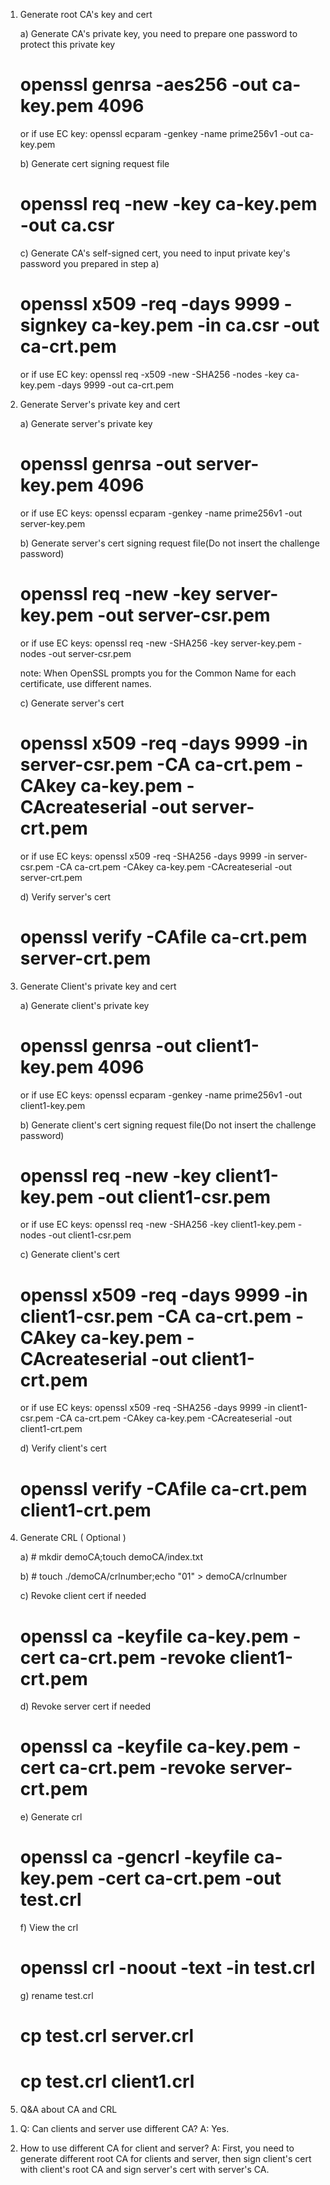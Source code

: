 ﻿1. Generate root CA's key and cert

   a) Generate CA's private key, you need to prepare one password to protect this private key
   # openssl genrsa -aes256 -out ca-key.pem 4096
   or if use EC key:
     openssl ecparam -genkey -name prime256v1 -out ca-key.pem

   b) Generate cert signing request file
   # openssl req -new -key ca-key.pem -out ca.csr

   c) Generate CA's self-signed cert, you need to input private key's password you prepared in step a)
   # openssl x509 -req -days 9999 -signkey ca-key.pem -in ca.csr -out ca-crt.pem
   or if use EC key:
     openssl req -x509 -new -SHA256 -nodes -key ca-key.pem -days 9999 -out ca-crt.pem

2. Generate Server's private key and cert

   a) Generate server's private key
   # openssl genrsa -out server-key.pem 4096
   or if use EC keys:
     openssl ecparam -genkey -name prime256v1 -out server-key.pem

   b) Generate server's cert signing request file(Do not insert the challenge password)
   # openssl req -new -key server-key.pem -out server-csr.pem
   or if use EC keys:
	 openssl req -new -SHA256 -key server-key.pem -nodes -out server-csr.pem

     note: When OpenSSL prompts you for the Common Name for each certificate, use different names.

   c) Generate server's cert
   # openssl x509 -req -days 9999 -in server-csr.pem -CA ca-crt.pem -CAkey ca-key.pem -CAcreateserial -out server-crt.pem
   or if use EC keys:
     openssl x509 -req -SHA256 -days 9999 -in server-csr.pem -CA ca-crt.pem -CAkey ca-key.pem -CAcreateserial -out server-crt.pem

   d) Verify server's cert
   # openssl verify -CAfile ca-crt.pem server-crt.pem

3. Generate Client's private key and cert

   a) Generate client's private key
   # openssl genrsa -out client1-key.pem 4096
   or if use EC keys:
     openssl ecparam -genkey -name prime256v1 -out client1-key.pem

   b) Generate client's cert signing request file(Do not insert the challenge password)
   # openssl req -new -key client1-key.pem -out client1-csr.pem
   or if use EC keys:
     openssl req -new -SHA256 -key client1-key.pem -nodes -out client1-csr.pem

   c) Generate client's cert
   # openssl x509 -req -days 9999 -in client1-csr.pem -CA ca-crt.pem -CAkey ca-key.pem -CAcreateserial -out client1-crt.pem
   or if use EC keys:
     openssl x509 -req -SHA256 -days 9999 -in client1-csr.pem -CA ca-crt.pem -CAkey ca-key.pem -CAcreateserial -out client1-crt.pem

   d) Verify client's cert
   # openssl verify -CAfile ca-crt.pem client1-crt.pem

4. Generate CRL ( Optional )

   a) # mkdir demoCA;touch demoCA/index.txt

   b) # touch ./demoCA/crlnumber;echo "01" > demoCA/crlnumber

   c) Revoke client cert if needed
   # openssl ca -keyfile ca-key.pem -cert ca-crt.pem -revoke client1-crt.pem

   d) Revoke server cert if needed
   # openssl ca -keyfile ca-key.pem -cert ca-crt.pem -revoke server-crt.pem

   e) Generate crl
   # openssl ca -gencrl -keyfile ca-key.pem -cert ca-crt.pem -out test.crl

   f) View the crl
   # openssl crl -noout -text -in test.crl

   g) rename test.crl
   # cp test.crl server.crl
   # cp test.crl client1.crl

5. Q&A about CA and CRL

  1) Q: Can clients and server use different CA?
     A: Yes.

  2) How to use different CA for client and server?
     A: First, you need to generate different root CA for clients and server, then sign client's cert with
        client's root CA and sign server's cert with server's CA.
